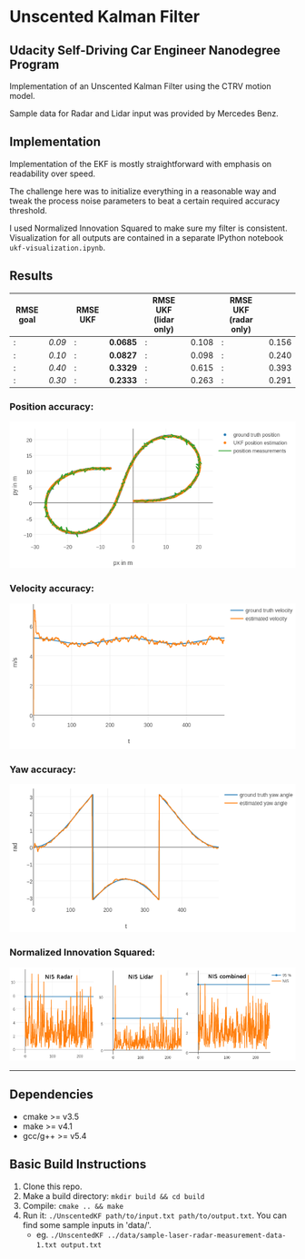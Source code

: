 # Unscented Kalman Filter
## Udacity Self-Driving Car Engineer Nanodegree Program

Implementation of an Unscented Kalman Filter using the CTRV motion model.

Sample data for Radar and Lidar input was provided by Mercedes Benz.

## Implementation

Implementation of the EKF is mostly straightforward with emphasis on readability over speed.  

The challenge here was to initialize everything in a reasonable way and tweak the process noise parameters to beat a certain required accuracy threshold.  

I used Normalized Innovation Squared to make sure my filter is consistent. Visualization for all outputs are contained in a separate IPython notebook `ukf-visualization.ipynb`.  

## Results

| RMSE goal |  | RMSE UKF | | RMSE UKF (lidar only) | | RMSE UKF (radar only) | |
| --- | --- |  --- | --- | --- | --- | --- | --- |
| : | *0.09*  | : | **0.0685** | : | 0.108 | : | 0.156 |
| : | *0.10*  | : | **0.0827** | : | 0.098 | : | 0.240 |
| : | *0.40*  | : | **0.3329** | : | 0.615 | : | 0.393 |
| : | *0.30*  | : | **0.2333** | : | 0.263 | : | 0.291 |


### Position accuracy: 
![Position accuracy](img/fusion_acc_p.png)

### Velocity accuracy: 
![Velocity accuracy](img/fusion_acc_v.png)

### Yaw accuracy: 
![Yaw accuracy](img/fusion_acc_yaw.png)

### Normalized Innovation Squared:
![NIS](img/fusion_nis_comp.png)

---

## Dependencies

* cmake >= v3.5
* make >= v4.1
* gcc/g++ >= v5.4

## Basic Build Instructions

1. Clone this repo.
2. Make a build directory: `mkdir build && cd build`
3. Compile: `cmake .. && make`
4. Run it: `./UnscentedKF path/to/input.txt path/to/output.txt`. You can find
   some sample inputs in 'data/'.
    - eg. `./UnscentedKF ../data/sample-laser-radar-measurement-data-1.txt output.txt`
